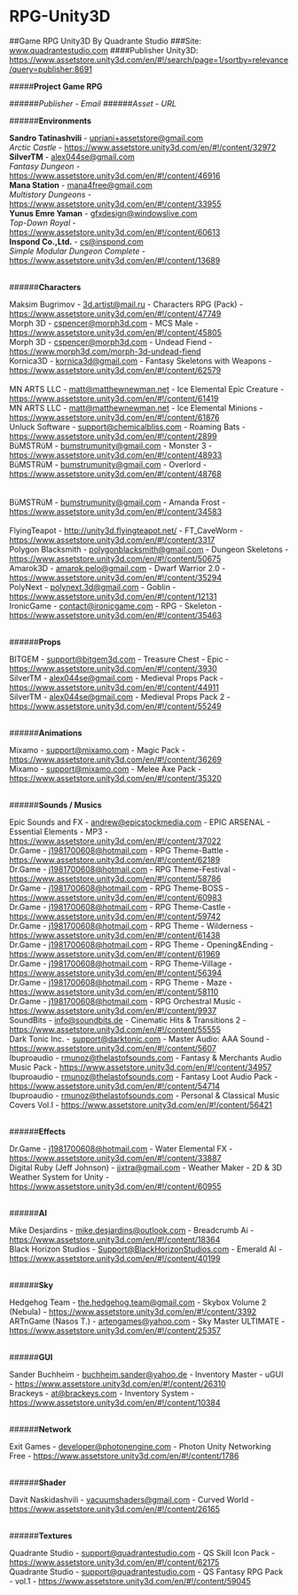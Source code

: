 # RPG-Unity3D
##Game RPG Unity3D By Quadrante Studio
###Site: www.quadrantestudio.com
####Publisher Unity3D: https://www.assetstore.unity3d.com/en/#!/search/page=1/sortby=relevance/query=publisher:8691

#####**Project Game RPG**

######*Publisher - Email*
######*Asset - URL*

######**Environments**

**Sandro Tatinashvili** - upriani+assetstore@gmail.com<br />
*Arctic Castle* - https://www.assetstore.unity3d.com/en/#!/content/32972<br />
**SilverTM** - alex044se@gmail.com<br />
*Fantasy Dungeon* - https://www.assetstore.unity3d.com/en/#!/content/46916<br />
**Mana Station** - mana4free@gmail.com<br />
*Multistory Dungeons* - https://www.assetstore.unity3d.com/en/#!/content/33955<br />
**Yunus Emre Yaman** - gfxdesign@windowslive.com<br />
*Top-Down Royal* - https://www.assetstore.unity3d.com/en/#!/content/60613<br />
**Inspond Co.,Ltd.** - cs@inspond.com<br />
*Simple Modular Dungeon Complete* - https://www.assetstore.unity3d.com/en/#!/content/13689<br />
<br />

######**Characters**

Maksim Bugrimov - 3d.artist@mail.ru - Characters RPG (Pack) - https://www.assetstore.unity3d.com/en/#!/content/47749<br />
Morph 3D - cspencer@morph3d.com - MCS Male - https://www.assetstore.unity3d.com/en/#!/content/45805<br />
Morph 3D - cspencer@morph3d.com - Undead Fiend - https://www.morph3d.com/morph-3d-undead-fiend<br />
Kornica3D - kornica3d@gmail.com - Fantasy Skeletons with Weapons - https://www.assetstore.unity3d.com/en/#!/content/62579<br /><br />
MN ARTS LLC - matt@matthewnewman.net - Ice Elemental Epic Creature - https://www.assetstore.unity3d.com/en/#!/content/61419<br />
MN ARTS LLC - matt@matthewnewman.net - Ice Elemental Minions - https://www.assetstore.unity3d.com/en/#!/content/61876<br />
Unluck Software - support@chemicalbliss.com - Roaming Bats - https://www.assetstore.unity3d.com/en/#!/content/2899<br />
BüMSTRüM - bumstrumunity@gmail.com - Monster 3 - https://www.assetstore.unity3d.com/en/#!/content/48933<br />
BüMSTRüM - bumstrumunity@gmail.com - Overlord - https://www.assetstore.unity3d.com/en/#!/content/48768<br /><br /><br />
BüMSTRüM - bumstrumunity@gmail.com - Amanda Frost - https://www.assetstore.unity3d.com/en/#!/content/34583<br /><br />
FlyingTeapot - http://unity3d.flyingteapot.net/ - FT_CaveWorm - https://www.assetstore.unity3d.com/en/#!/content/3317<br />
Polygon Blacksmith - polygonblacksmith@gmail.com - Dungeon Skeletons - https://www.assetstore.unity3d.com/en/#!/content/50675<br />
Amarok3D - amarok.pelo@gmail.com - Dwarf Warrior 2.0 - https://www.assetstore.unity3d.com/en/#!/content/35294<br />
PolyNext - polynext.3d@gmail.com - Goblin - https://www.assetstore.unity3d.com/en/#!/content/12131<br />
IronicGame - contact@ironicgame.com - RPG - Skeleton - https://www.assetstore.unity3d.com/en/#!/content/35463<br />
<br />

######**Props**

BITGEM - support@bitgem3d.com - Treasure Chest - Epic - https://www.assetstore.unity3d.com/en/#!/content/3930<br />
SilverTM - alex044se@gmail.com - Medieval Props Pack - https://www.assetstore.unity3d.com/en/#!/content/44911<br />
SilverTM - alex044se@gmail.com - Medieval Props Pack 2 - https://www.assetstore.unity3d.com/en/#!/content/55249<br />
<br />

######**Animations**

Mixamo - support@mixamo.com - Magic Pack - https://www.assetstore.unity3d.com/en/#!/content/36269<br />
Mixamo - support@mixamo.com - Melee Axe Pack - https://www.assetstore.unity3d.com/en/#!/content/35320<br />
<br />

######**Sounds / Musics**

Epic Sounds and FX - andrew@epicstockmedia.com - EPIC ARSENAL - Essential Elements - MP3 -<br /> https://www.assetstore.unity3d.com/en/#!/content/37022<br />
Dr.Game - j1981700608@hotmail.com - RPG Theme-Battle - https://www.assetstore.unity3d.com/en/#!/content/62189<br />
Dr.Game - j1981700608@hotmail.com - RPG Theme-Festival - https://www.assetstore.unity3d.com/en/#!/content/58786<br />
Dr.Game - j1981700608@hotmail.com - RPG Theme-BOSS - https://www.assetstore.unity3d.com/en/#!/content/60983<br />
Dr.Game - j1981700608@hotmail.com - RPG Theme-Castle - https://www.assetstore.unity3d.com/en/#!/content/59742<br />
Dr.Game - j1981700608@hotmail.com - RPG Theme - Wilderness - https://www.assetstore.unity3d.com/en/#!/content/61438<br />
Dr.Game - j1981700608@hotmail.com - RPG Theme - Opening&Ending - https://www.assetstore.unity3d.com/en/#!/content/61969<br />
Dr.Game - j1981700608@hotmail.com - RPG Theme-Village - https://www.assetstore.unity3d.com/en/#!/content/56394<br />
Dr.Game - j1981700608@hotmail.com - RPG Theme - Maze - https://www.assetstore.unity3d.com/en/#!/content/58110<br />
Dr.Game - j1981700608@hotmail.com - RPG Orchestral Music - https://www.assetstore.unity3d.com/en/#!/content/9937<br />
SoundBits - info@soundbits.de - Cinematic Hits & Transitions 2 - https://www.assetstore.unity3d.com/en/#!/content/55555<br />
Dark Tonic Inc. - support@darktonic.com - Master Audio: AAA Sound - https://www.assetstore.unity3d.com/en/#!/content/5607<br />
Ibuproaudio - rmunoz@thelastofsounds.com - Fantasy & Merchants Audio Music Pack - https://www.assetstore.unity3d.com/en/#!/content/34957<br />
Ibuproaudio - rmunoz@thelastofsounds.com - Fantasy Loot Audio Pack - https://www.assetstore.unity3d.com/en/#!/content/54714<br />
Ibuproaudio - rmunoz@thelastofsounds.com - Personal & Classical Music Covers Vol.I - https://www.assetstore.unity3d.com/en/#!/content/56421<br />
<br />

######**Effects**

Dr.Game - j1981700608@hotmail.com - Water Elemental FX - https://www.assetstore.unity3d.com/en/#!/content/33887<br />
Digital Ruby (Jeff Johnson) - jjxtra@gmail.com - Weather Maker - 2D & 3D Weather System for Unity - https://www.assetstore.unity3d.com/en/#!/content/60955<br />
<br />

######**AI**

Mike Desjardins - mike.desjardins@outlook.com - Breadcrumb Ai - https://www.assetstore.unity3d.com/en/#!/content/18364<br />
Black Horizon Studios - Support@BlackHorizonStudios.com - Emerald AI - https://www.assetstore.unity3d.com/en/#!/content/40199<br />
<br />

######**Sky**

Hedgehog Team - the.hedgehog.team@gmail.com - Skybox Volume 2 (Nebula) - https://www.assetstore.unity3d.com/en/#!/content/3392<br />
ARTnGame (Nasos T.) - artengames@yahoo.com - Sky Master ULTIMATE - https://www.assetstore.unity3d.com/en/#!/content/25357<br />
<br />

######**GUI**

Sander Buchheim - buchheim.sander@yahoo.de - Inventory Master - uGUI - https://www.assetstore.unity3d.com/en/#!/content/26310<br />
Brackeys - at@brackeys.com - Inventory System - https://www.assetstore.unity3d.com/en/#!/content/10384<br />
<br />

######**Network**

Exit Games - developer@photonengine.com - Photon Unity Networking Free - https://www.assetstore.unity3d.com/en/#!/content/1786<br />
<br />

######**Shader**

Davit Naskidashvili - vacuumshaders@gmail.com - Curved World - https://www.assetstore.unity3d.com/en/#!/content/26165<br />
<br />

######**Textures**

Quadrante Studio - support@quadrantestudio.com - QS Skill Icon Pack - https://www.assetstore.unity3d.com/en/#!/content/62175<br />
Quadrante Studio - support@quadrantestudio.com - QS Fantasy RPG Pack - vol.1 - https://www.assetstore.unity3d.com/en/#!/content/59045<br />
